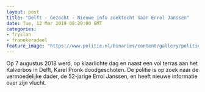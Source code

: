 ```yaml
---
layout: post
title: "Delft - Gezocht - Nieuwe info zoektocht naar Errol Janssen"
date: Tue, 12 Mar 2019 08:29:00 GMT
categories: 
- fryslan 
- franekeradeel 
feature_image: "https://www.politie.nl/binaries/content/gallery/politie/gezocht/verdachten/2019/maart/06-dh/tw-12-03/190312_team_auto-errol-janssen.jpg"
---
```


Op 7 augustus 2018 werd, op klaarlichte dag en naast een vol terras aan het Kalverbos in Delft, Karel Pronk doodgeschoten. De politie is op zoek naar de vermoedelijke dader, de 52-jarige Errol Janssen, en heeft nieuwe informatie over zijn vlucht.
